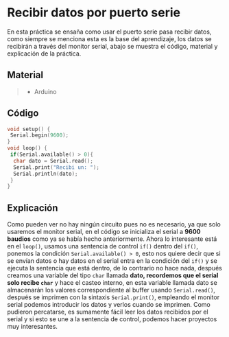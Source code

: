 # Recibir datos por puerto serie
En esta práctica se ensaña como usar el puerto serie pasa recibir datos, como siempre se menciona esta es la base del aprendizaje, los datos se recibirán a través del monitor serial, abajo se muestra el código, material y explicación de la práctica.

## Material 
> - Arduino

## Código
```c 
void setup() {
 Serial.begin(9600);
}
void loop() {
 if(Serial.available() > 0){
  char dato = Serial.read();
  Serial.print("Recibi un: ");
  Serial.println(dato);
 }
}
```
## Explicación
Como pueden ver no hay ningún circuito pues no es necesario, ya que solo usaremos el monitor serial, en el código se inicializa el serial a **9600 baudios** como ya se había hecho anteriormente. Ahora lo interesante está en el ``loop()``, usamos una sentencia de control ``if()`` dentro del ``if()``, ponemos la condición ``Serial.available() > 0``, esto nos quiere decir que si se envían datos o hay datos en el serial entra en la condición del ``if()`` y se ejecuta la sentencia que está dentro, de lo contrario no hace nada, después creamos una variable del tipo ``char`` llamada **dato, recordemos que el serial solo recibe ``char``** y hace el casteo interno, en esta variable llamada dato se almacenarán los valores correspondiente al buffer usando ``Serial.read()``, después se imprimen con la sintaxis ``Serial.print()``, empleando el monitor serial podemos introducir los datos y verlos cuando se imprimen. Como pudieron percatarse, es sumamente fácil leer los datos recibidos por el serial y si esto se une a la sentencia de control, podemos hacer proyectos muy interesantes.
<!--stackedit_data:
eyJoaXN0b3J5IjpbNzQ2NzMzODMwXX0=
-->